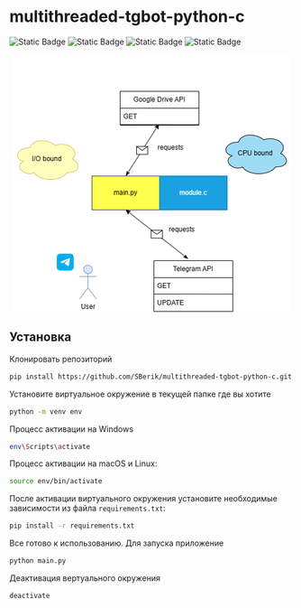 # multithreaded-tgbot-python-c

![Static Badge](https://img.shields.io/badge/Python-3.11.9-black?logo=python)
![Static Badge](https://img.shields.io/badge/Cython-3.0.10-black?logo=Cython)
![Static Badge](https://img.shields.io/badge/c-17-blue?logo=C)
![Static Badge](https://img.shields.io/badge/Shell%20-m?logo=Shell)

<p align="center">
  <img src="tgbott.png" alt="Image" width="492" height="456" />
</p>


## Установка
Клонировать репозиторий
```bash
pip install https://github.com/SBerik/multithreaded-tgbot-python-c.git
```
Установите виртуальное окружение в текущей папке где вы хотите
```bash
python -m venv env
```
Процесс активации на Windows
```bash
env\Scripts\activate
```
Процесс активации на macOS и Linux:
```bash
source env/bin/activate
```
После активации виртуального окружения установите необходимые зависимости из файла `requirements.txt`:
```bash
pip install -r requirements.txt
```
Все готово к использованию. Для запуска приложение 
```bash
python main.py 
```
Деактивация вертуального окружения
```bash
deactivate
```
